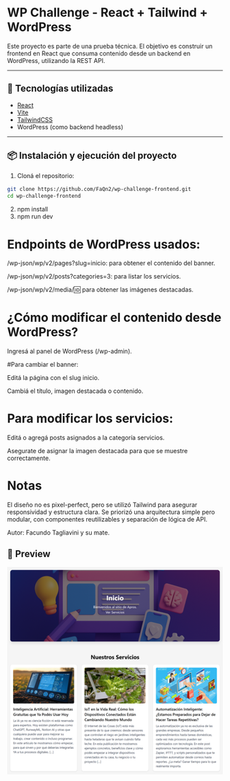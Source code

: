 # WP Challenge - React + Tailwind + WordPress

Este proyecto es parte de una prueba técnica. El objetivo es construir un frontend en React que consuma contenido desde un backend en WordPress, utilizando la REST API.

---

## 🚀 Tecnologías utilizadas

- [React](https://reactjs.org/)
- [Vite](https://vitejs.dev/)
- [TailwindCSS](https://tailwindcss.com/)
- WordPress (como backend headless)

---

## 📦 Instalación y ejecución del proyecto

1. Cloná el repositorio:
```bash
git clone https://github.com/FaQn2/wp-challenge-frontend.git
cd wp-challenge-frontend 
```
2. npm install  
3. npm run dev










# Endpoints de WordPress usados:

/wp-json/wp/v2/pages?slug=inicio: para obtener el contenido del banner.

/wp-json/wp/v2/posts?categories=3: para listar los servicios.

/wp-json/wp/v2/media/:id: para obtener las imágenes destacadas.



# ¿Cómo modificar el contenido desde WordPress?
Ingresá al panel de WordPress (/wp-admin).

#Para cambiar el banner:

Editá la página con el slug inicio.

Cambiá el título, imagen destacada o contenido.



# Para modificar los servicios:

Editá o agregá posts asignados a la categoría servicios.

Asegurate de asignar la imagen destacada para que se muestre correctamente.




# Notas
El diseño no es pixel-perfect, pero se utilizó Tailwind para asegurar responsividad y estructura clara.
Se priorizó una arquitectura simple pero modular, con componentes reutilizables y separación de lógica de API.



Autor: Facundo Tagliavini y su mate.

## 🎥 Preview
![Demo](public/preview.png)

